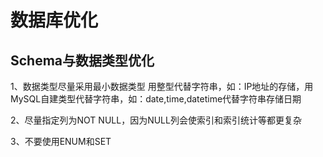 
# 数据库优化

## Schema与数据类型优化

1、数据类型尽量采用最小数据类型
      用整型代替字符串，如：IP地址的存储，用MySQL自建类型代替字符串，如：date,time,datetime代替字符串存储日期

2、尽量指定列为NOT NULL，因为NULL列会使索引和索引统计等都更复杂

3、不要使用ENUM和SET





